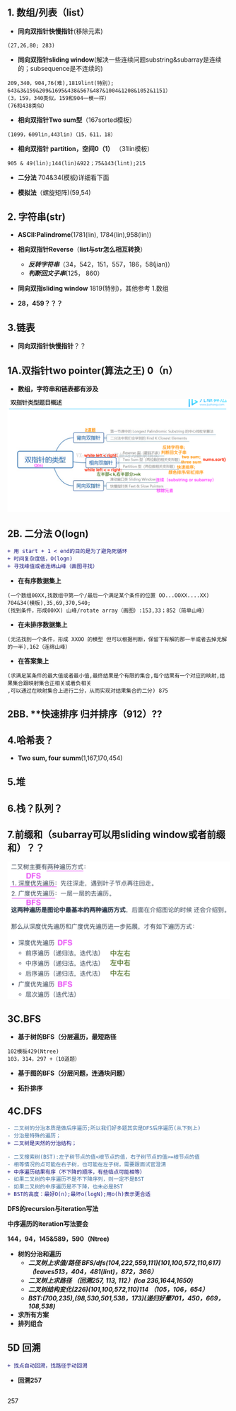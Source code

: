 ## 1. 数组/列表（list）
- **同向双指针快慢指针**(移除元素)
```
(27,26,80; 283)
```
- **同向双指针sliding window**(解决一些连续问题substring&subarray是连续的；subsequence是不连续的)
```
209,340，904,76(难),1819lint(特别); 
643&3&159&209&1695&438&567&487&1004&1208&1052&1151）
(3，159，340类似，159和904一模一样）
(76和438类似）
```
- **相向双指针Two sum型**（167sorted模板）
```
(1099，609lin,443lin)（15，611，18）
```
- **相向双指针 partition，空间0（1）** （31lin模板）
```
905 & 49(lin);144(lin)&922；75&143(lint);215
```
- **二分法** 704&34(模板)详细看下面

- **模拟法**（螺旋矩阵)(59,54)

## 2. 字符串(str)

- **ASCII:Palindrome**(1781(lin), 1784(lin),958(lin))

- **相向双指针Reverse**（**list与str怎么相互转换**）

  - ***反转字符串***（34，542，151，557，186，58(jian)）
  - ***判断回文子串***(125， 860）

- **同向双指sliding window** 1819(特别)，其他参考 1.数组

- **28，459？？？**


## 3.链表
- **同向双指针快慢指针**？？


## 1A.双指针two pointer(算法之王) 0（n）
- **数组，字符串和链表都有涉及**

![a](https://github.com/SSRRBB/Leetcode/blob/main/Images/250.png)

## 2B. 二分法 O(logn)
```diff
+ 用 start + 1 < end的目的是为了避免死循环
+ 时间复杂度低，O(logn)
+ 寻找峰值或者连绵山峰（画图寻找）
```

- **在有序数据集上**
```
(一个数组00XX,找数组中第一个/最后一个满足某个条件的位置 OO...OOXX....XX) 704&34(模板),35,69,370,540;
(找到条件，形成00XX) 山峰/rotate array（画图）:153,33；852（简单山峰）
```
- **在未排序数据集上**
```
(无法找到一个条件，形成 XXOO 的模型 但可以根据判断，保留下有解的那一半或者去掉无解的一半),162（连绵山峰）
```
- **在答案集上**
```
(求满足某条件的最大值或者最小值,最终结果是个有限的集合,每个结果有一个对应的映射,结果集合跟映射集合正相关或着负相关
,可以通过在映射集合上进行二分，从而实现对结果集合的二分) 875
```

## 2BB. **快速排序 **归并排序（912）**??

## 4.哈希表？
- **Two sum, four summ**(1,167,170,454)

## 5.堆

## 6.栈？队列？


## 7.**前缀和**（subarray可以用sliding window或者前缀和）？？


![a](https://github.com/SSRRBB/Leetcode/blob/main/Images/253.png)
## 3C.BFS

- **基于树的BFS（分层遍历，最短路径**
```
102模板429(Ntree)
103，314，297 +（10道题）
```
- **基于图的BFS（分层问题，连通块问题）**

- **拓扑排序**

## 4C.DFS
```diff
- 二叉树的分治本质是做后序遍历;所以我们好多题其实是DFS后序遍历(从下到上)
- 分治是特殊的遍历；
+ 二叉树是天然的分治结构；

```

```diff
- 二叉搜索树(BST):左子树节点的值<根节点的值，右子树节点的值>=根节点的值
- 相等情况的点可能在右子树，也可能在左子树，需要跟面试官澄清
+ 中序遍历结果有序（不下降的顺序，有些临点可能相等）
- 如果二叉树的中序遍历不是不下降序列，则一定不是BST
- 如果二叉树的中序遍历是不下降，也未必是BST
+ BST的高度：最好O(n);最坏o(logN);用o(h)表示更合适
```
**DFS的recursion与iteration写法**

**中序遍历的iteration写法要会**

**144，94，145&589，590（Ntree)**
- **树的分治和遍历**
   - ***二叉树上求值/路径 BFS/dfs(104,222,559,111)(101,100,572,110,617)（leaves513，404，481(lint)，872，366）***
   - ***二叉树上求路径 （回溯257, 113, 112）(lca 236,1644,1650)***
   - ***二叉树结构变化(226)(101,100,572,110)114 （105，106，654）***
   - ***BST:(700,235),(98,530,501,538，173)(递归好晕701，450，669，108,538)*** 
- **求所有方案**
- **排列组合**

## 5D 回溯
```diff
+ 找点自动回溯，找路径手动回溯
```
-  **回溯257**
## 
257

